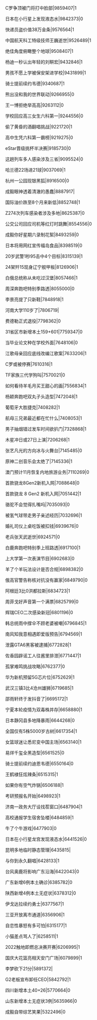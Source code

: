 C罗争顶被门将打中脸部|9859407|1

日本在小行星上发现液态水|9842373|0

快递员盗价值38万金条|9576564|1

中国航天科工特级技师王巍逝世|9526489|1

绝佳角度俯瞰整个地球|9508407|1

杨迪一秒认出年轻的刘畊宏|9432846|1

男孩不愿上学被保安架进学校|9431899|1

骑士提前续约韦德|9340687|1

熊出没和我的世界联动|9266955|0

王一博拒绝举高高|9263112|0

学校回应高三女生六科第一|9244556|0

偷了黄昏的酒翻唱挑战|9221720|1

高中生凭六科第一霸榜|9219275|0

eStar晋级挑杯半决赛|9185730|0

这趟列车多人感染涉及三省|9095524|0

哈兰德22场进21球|9037069|1

杭州一公园现银黑狐|8916500|0

成毅眼神透着清澈的愚蠢|8887917|

国际油价跌至8个月来新低|8852748|1

Z274次列车感染者涉及多地|8625387|0

公交公司回应司机等红灯时跳舞|8554556|0

成毅你好星期六录制花絮|8493259|0

日本将用网红宣传福岛食品|8398519|0

20岁武警1秒95击中4个目标|8315139|1

24架歼15现身辽宁舰甲板|8126906|1

白俄总统称从未吃过汉堡|8057466|1

周深奔跑吧特别季路透|8055000|0

李景亮提了只新鞋|7848918|1

河南大学110岁了|7806719|

费德勒正式退役|7798362|0

31省区市新增本土159+601|7759347|0

当毕业论文种在学校外面|7648106|0

江歌母亲回应底线改编江歌案|7633206|1

C罗或被停赛|7610316|1

TF家族三代学狗叫|7570021|0

如何看待羊毛月买王甜心的画|7556834|1

杨颖奔跑吧双丸子头造型|7472048|1

葡萄牙大胜捷克|7408282|1

航母三兄弟最近都在忙什么|7408053|1

男子抽烟错过发车时间欲扒门|7328868|1

木星冲日或27日上演|7206268|1

张艺凡光的方向冰与火舞台|7145485|0

原神二创音乐会太绝了|7145336|1

澳门预计11月恢复内地旅游业务|7110269|0

首款骁龙8Gen2新机入网|7088648|0

首款骁龙 8 Gen2 新机入网|7051442|1

骆驼不会觉得扎嘴吗|7035093|0

被氢气球带走男子亲述经历|7032696|1

婚礼司仪上桌吃饭被扣钱|6939676|0

老兵张天武逝世|6924571|0

白鹿奔跑吧特别季上班路透|6917100|1

上大学第一次表演节目|6902683|0

羊了个羊玩法设计是否合规|6898382|0

俄高官警告称核对抗没有赢家|6849790|0

阿根廷3比0洪都拉斯|6834723|1

周菲戈好声音第一个满票|6825799|0

辉瑞CEO二次感染新冠|6801196|0

韩总统雨中撑伞不顾老婆被嘲|6796845|1

南风知我意相遇即爱版预告|6794569|1

泄露GTA6黑客被逮捕|6772828|1

佐香园辟谣工人往酱里排泄|6771447|1

孤掌难鸣挑战攻略|6762377|0

华为新机预留5G芯片位|6752629|1

武汉三镇3比4沧州雄狮|6719685|1

邵雨轩终于发抖音了|6695172|1

宁夏本轮疫情为双毒株并存|6658880|1

日本静冈县多地降暴雨|6644268|0

全国仅有5株5000岁古树|6617354|1

女篮球迷让悉尼变中国主场|6563140|1

易烊千玺全黑造型|6561525|0

骑士提前续约迪恩韦德|6550164|0

王鹤棣狂炫辣条|6515315|1

如果你有空气炸锅|6506188|1

考研预报名开始|6498923|1

济南一政务大厅设找茬窗口|6487904|1

高校通报学生宿舍坠楼|6484859|1

牛了个牛游戏|6477903|0

日本在小行星龙宫发现液态水|6441526|0

昆明多地临时静态管理|6435815|

与你到永久翻唱|6428133|1

台风奥鹿将影响广东沿海|6422043|0

广东新增6例本土确诊|6385782|0

陕西新增4例本土无症状|6378312|0

伊戈达拉续约勇士|6377567|1

三亚开放离市通道|6356906|1

自恋性暴怒有多可怕|6315177|1

小猫差点骂人了|6258511|1

2022触地即燃总决赛开赛|6206995|1

国庆大花篮亮相天安门广场|6079899|1

李梦砍下21分|5891372|

G2老板宣布卸任CEO|5842792|1

四川新增本土40+26|5770664|0

山东新增本土无症状3例|5635966|0

成毅自带综艺笑果|5322496|0

